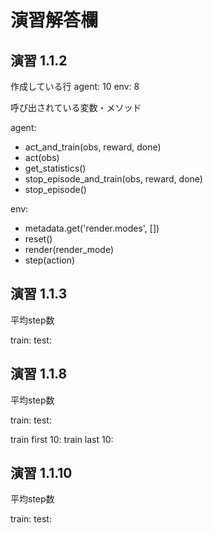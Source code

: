 # 演習解答欄

## 演習 1.1.2

作成している行
agent: 10
env: 8

呼び出されている変数・メソッド

agent:
* act_and_train(obs, reward, done)
* act(obs)
* get_statistics()
* stop_episode_and_train(obs, reward, done)
* stop_episode()

env:
* metadata.get('render.modes', [])
* reset()
* render(render_mode)
* step(action)

## 演習 1.1.3

平均step数

train:
test:

## 演習 1.1.8

平均step数

train:
test:

train first 10:
train last 10:

## 演習 1.1.10

平均step数

train:
test:
